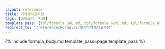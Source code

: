 ```yaml
---
layout: reference
title: 기작계지고주탕
tags: [금궤요략, 처방]
template_pass: [tpl/formula_SHL.md, tpl/formula_GGYL.md, tpl/formula_etc.md]
redirect_to: "/reference/Formulas/황기작약계지고주탕"
---
```


{% include formula_body.md template_pass=page.template_pass %}
